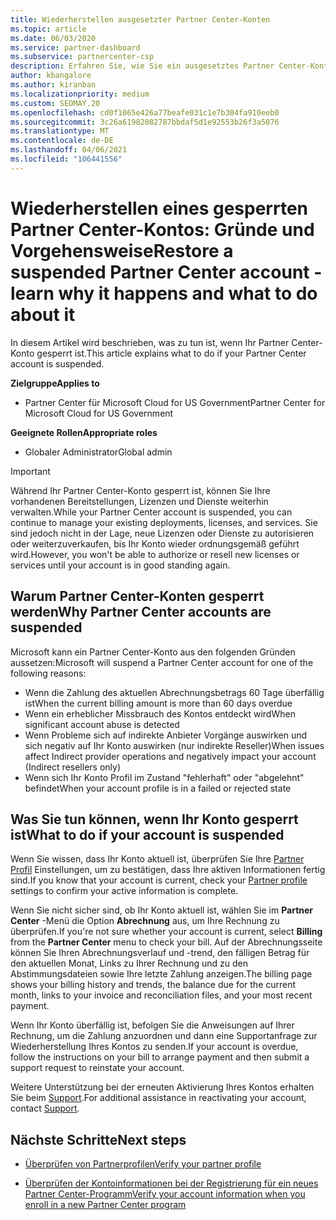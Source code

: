 ```yaml
---
title: Wiederherstellen ausgesetzter Partner Center-Konten
ms.topic: article
ms.date: 06/03/2020
ms.service: partner-dashboard
ms.subservice: partnercenter-csp
description: Erfahren Sie, wie Sie ein ausgesetztes Partner Center-Konto wiederherstellen, warum Partner Center-Konten ausgesetzt werden, und wie Sie Ihr Konto verwenden können, während es ausgesetzt ist.
author: kbangalore
ms.author: kiranban
ms.localizationpriority: medium
ms.custom: SEOMAY.20
ms.openlocfilehash: cd0f1065e426a77beafe031c1e7b304fa910eeb0
ms.sourcegitcommit: 3c26a61982082787bbdaf5d1e92553b26f3a5076
ms.translationtype: MT
ms.contentlocale: de-DE
ms.lasthandoff: 04/06/2021
ms.locfileid: "106441556"
---
```

# <a name="restore-a-suspended-partner-center-account---learn-why-it-happens-and-what-to-do-about-it"></a><span data-ttu-id="18457-103">Wiederherstellen eines gesperrten Partner Center-Kontos: Gründe und Vorgehensweise</span><span class="sxs-lookup"><span data-stu-id="18457-103">Restore a suspended Partner Center account - learn why it happens and what to do about it</span></span>

<span data-ttu-id="18457-104">In diesem Artikel wird beschrieben, was zu tun ist, wenn Ihr Partner Center-Konto gesperrt ist.</span><span class="sxs-lookup"><span data-stu-id="18457-104">This article explains what to do if your Partner Center account is suspended.</span></span>

<span data-ttu-id="18457-105">**Zielgruppe**</span><span class="sxs-lookup"><span data-stu-id="18457-105">**Applies to**</span></span>

- <span data-ttu-id="18457-106">Partner Center für Microsoft Cloud for US Government</span><span class="sxs-lookup"><span data-stu-id="18457-106">Partner Center for Microsoft Cloud for US Government</span></span>

<span data-ttu-id="18457-107">**Geeignete Rollen**</span><span class="sxs-lookup"><span data-stu-id="18457-107">**Appropriate roles**</span></span>

- <span data-ttu-id="18457-108">Globaler Administrator</span><span class="sxs-lookup"><span data-stu-id="18457-108">Global admin</span></span>


> [!IMPORTANT]  
> <span data-ttu-id="18457-109">Während Ihr Partner Center-Konto gesperrt ist, können Sie Ihre vorhandenen Bereitstellungen, Lizenzen und Dienste weiterhin verwalten.</span><span class="sxs-lookup"><span data-stu-id="18457-109">While your Partner Center account is suspended, you can continue to manage your existing deployments, licenses, and services.</span></span> <span data-ttu-id="18457-110">Sie sind jedoch nicht in der Lage, neue Lizenzen oder Dienste zu autorisieren oder weiterzuverkaufen, bis Ihr Konto wieder ordnungsgemäß geführt wird.</span><span class="sxs-lookup"><span data-stu-id="18457-110">However, you won't be able to authorize or resell new licenses or services until your account is in good standing again.</span></span>

## <a name="why-partner-center-accounts-are-suspended"></a><span data-ttu-id="18457-111">Warum Partner Center-Konten gesperrt werden</span><span class="sxs-lookup"><span data-stu-id="18457-111">Why Partner Center accounts are suspended</span></span>

<span data-ttu-id="18457-112">Microsoft kann ein Partner Center-Konto aus den folgenden Gründen aussetzen:</span><span class="sxs-lookup"><span data-stu-id="18457-112">Microsoft will suspend a Partner Center account for one of the following reasons:</span></span>

- <span data-ttu-id="18457-113">Wenn die Zahlung des aktuellen Abrechnungsbetrags 60 Tage überfällig ist</span><span class="sxs-lookup"><span data-stu-id="18457-113">When the current billing amount is more than 60 days overdue</span></span>
- <span data-ttu-id="18457-114">Wenn ein erheblicher Missbrauch des Kontos entdeckt wird</span><span class="sxs-lookup"><span data-stu-id="18457-114">When significant account abuse is detected</span></span>
- <span data-ttu-id="18457-115">Wenn Probleme sich auf indirekte Anbieter Vorgänge auswirken und sich negativ auf Ihr Konto auswirken (nur indirekte Reseller)</span><span class="sxs-lookup"><span data-stu-id="18457-115">When issues affect Indirect provider operations and negatively impact your account (Indirect resellers only)</span></span>
- <span data-ttu-id="18457-116">Wenn sich Ihr Konto Profil im Zustand "fehlerhaft" oder "abgelehnt" befindet</span><span class="sxs-lookup"><span data-stu-id="18457-116">When your account profile is in a failed or rejected state</span></span>

## <a name="what-to-do-if-your-account-is-suspended"></a><span data-ttu-id="18457-117">Was Sie tun können, wenn Ihr Konto gesperrt ist</span><span class="sxs-lookup"><span data-stu-id="18457-117">What to do if your account is suspended</span></span>

<span data-ttu-id="18457-118">Wenn Sie wissen, dass Ihr Konto aktuell ist, überprüfen Sie Ihre [Partner Profil](https://partner.microsoft.com/pcv/accountsettings/partnerprofile) Einstellungen, um zu bestätigen, dass Ihre aktiven Informationen fertig sind.</span><span class="sxs-lookup"><span data-stu-id="18457-118">If you know that your account is current, check your [Partner profile](https://partner.microsoft.com/pcv/accountsettings/partnerprofile) settings to confirm your active information is complete.</span></span> 

<span data-ttu-id="18457-119">Wenn Sie nicht sicher sind, ob Ihr Konto aktuell ist, wählen Sie im **Partner Center** -Menü die Option **Abrechnung** aus, um Ihre Rechnung zu überprüfen.</span><span class="sxs-lookup"><span data-stu-id="18457-119">If you're not sure whether your account is current, select **Billing** from the **Partner Center** menu to check your bill.</span></span> <span data-ttu-id="18457-120">Auf der Abrechnungsseite können Sie Ihren Abrechnungsverlauf und -trend, den fälligen Betrag für den aktuellen Monat, Links zu Ihrer Rechnung und zu den Abstimmungsdateien sowie Ihre letzte Zahlung anzeigen.</span><span class="sxs-lookup"><span data-stu-id="18457-120">The billing page shows your billing history and trends, the balance due for the current month, links to your invoice and reconciliation files, and your most recent payment.</span></span>

<span data-ttu-id="18457-121">Wenn Ihr Konto überfällig ist, befolgen Sie die Anweisungen auf Ihrer Rechnung, um die Zahlung anzuordnen und dann eine Supportanfrage zur Wiederherstellung Ihres Kontos zu senden.</span><span class="sxs-lookup"><span data-stu-id="18457-121">If your account is overdue, follow the instructions on your bill to arrange payment and then submit a support request to reinstate your account.</span></span> 

<span data-ttu-id="18457-122">Weitere Unterstützung bei der erneuten Aktivierung Ihres Kontos erhalten Sie beim [Support](https://partner.microsoft.com/dashboard/support/csp/servicerequests/create).</span><span class="sxs-lookup"><span data-stu-id="18457-122">For additional assistance in reactivating your account, contact [Support](https://partner.microsoft.com/dashboard/support/csp/servicerequests/create).</span></span>

## <a name="next-steps"></a><span data-ttu-id="18457-123">Nächste Schritte</span><span class="sxs-lookup"><span data-stu-id="18457-123">Next steps</span></span>

- [<span data-ttu-id="18457-124">Überprüfen von Partnerprofilen</span><span class="sxs-lookup"><span data-stu-id="18457-124">Verify your partner profile</span></span>](update-your-partner-profile.md)

- [<span data-ttu-id="18457-125">Überprüfen der Kontoinformationen bei der Registrierung für ein neues Partner Center-Programm</span><span class="sxs-lookup"><span data-stu-id="18457-125">Verify your account information when you enroll in a new Partner Center program</span></span>](verification-responses.md)
